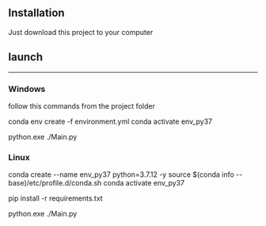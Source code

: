 ## Installation
Just download this project to your computer

## launch
---
### Windows
follow this commands from the project folder 

conda env create -f environment.yml
conda activate env_py37

python.exe ./Main.py


### Linux

conda create --name env_py37 python=3.7.12 -y
source $(conda info --base)/etc/profile.d/conda.sh
conda activate env_py37

pip install -r requirements.txt

python.exe ./Main.py
